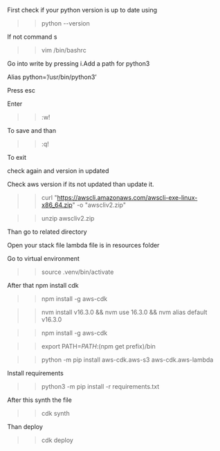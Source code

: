 First check if your python version is up to date using

>>python --version

If not command s

>>vim /bin/bashrc

Go into write by pressing i.Add a path for python3

Alias python=’/usr/bin/python3’

Press esc

Enter

>>:w!

To save and than

>>:q!

To exit

check again and version in updated

Check aws version if its not updated than update it.

>>curl "https://awscli.amazonaws.com/awscli-exe-linux-x86_64.zip" -o "awscliv2.zip"

>>unzip awscliv2.zip

Than go to related directory

Open your stack file lambda file is in resources folder

Go to virtual environment

>>source .venv/bin/activate

After that npm  install cdk

>>npm install -g aws-cdk

>>nvm install v16.3.0 && nvm use 16.3.0 && nvm alias default v16.3.0

>>npm install -g aws-cdk

>>export PATH=$PATH:$(npm get prefix)/bin

>>python -m pip install aws-cdk.aws-s3 aws-cdk.aws-lambda

Install requirements

>>python3 -m pip install -r requirements.txt

After this synth the file

>>cdk synth

Than deploy

>>cdk deploy
